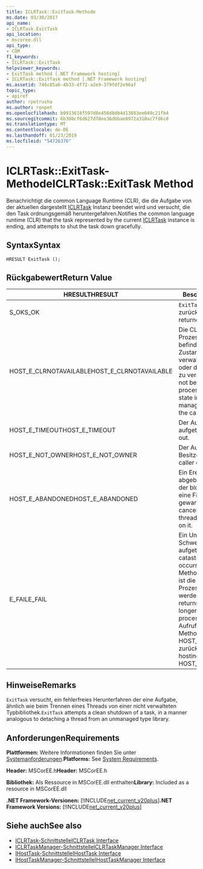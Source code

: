 ```yaml
---
title: ICLRTask::ExitTask-Methode
ms.date: 03/30/2017
api_name:
- ICLRTask.ExitTask
api_location:
- mscoree.dll
api_type:
- COM
f1_keywords:
- ICLRTask::ExitTask
helpviewer_keywords:
- ExitTask method [.NET Framework hosting]
- ICLRTask::ExitTask method [.NET Framework hosting]
ms.assetid: 746c85a6-4b33-4f72-a2e9-379fdf2e96af
topic_type:
- apiref
author: rpetrusha
ms.author: ronpet
ms.openlocfilehash: b9913618f597d8e456d8db4d13883ee049c21fb4
ms.sourcegitcommit: 6b308cf6d627d78ee36dbbae8972a310ac7fd6c8
ms.translationtype: MT
ms.contentlocale: de-DE
ms.lasthandoff: 01/23/2019
ms.locfileid: "54726376"
---
```

# <a name="iclrtaskexittask-method"></a><span data-ttu-id="4b08f-102">ICLRTask::ExitTask-Methode</span><span class="sxs-lookup"><span data-stu-id="4b08f-102">ICLRTask::ExitTask Method</span></span>
<span data-ttu-id="4b08f-103">Benachrichtigt die common Language Runtime (CLR), die die Aufgabe von der aktuellen dargestellt [ICLRTask](../../../../docs/framework/unmanaged-api/hosting/iclrtask-interface.md) Instanz beendet wird und versucht, die den Task ordnungsgemäß heruntergefahren.</span><span class="sxs-lookup"><span data-stu-id="4b08f-103">Notifies the common language runtime (CLR) that the task represented by the current [ICLRTask](../../../../docs/framework/unmanaged-api/hosting/iclrtask-interface.md) instance is ending, and attempts to shut the task down gracefully.</span></span>  
  
## <a name="syntax"></a><span data-ttu-id="4b08f-104">Syntax</span><span class="sxs-lookup"><span data-stu-id="4b08f-104">Syntax</span></span>  
  
```  
HRESULT ExitTask ();  
```  
  
## <a name="return-value"></a><span data-ttu-id="4b08f-105">Rückgabewert</span><span class="sxs-lookup"><span data-stu-id="4b08f-105">Return Value</span></span>  
  
|<span data-ttu-id="4b08f-106">HRESULT</span><span class="sxs-lookup"><span data-stu-id="4b08f-106">HRESULT</span></span>|<span data-ttu-id="4b08f-107">Beschreibung</span><span class="sxs-lookup"><span data-stu-id="4b08f-107">Description</span></span>|  
|-------------|-----------------|  
|<span data-ttu-id="4b08f-108">S_OK</span><span class="sxs-lookup"><span data-stu-id="4b08f-108">S_OK</span></span>|<span data-ttu-id="4b08f-109">`ExitTask` wurde erfolgreich zurückgegeben.</span><span class="sxs-lookup"><span data-stu-id="4b08f-109">`ExitTask` returned successfully.</span></span>|  
|<span data-ttu-id="4b08f-110">HOST_E_CLRNOTAVAILABLE</span><span class="sxs-lookup"><span data-stu-id="4b08f-110">HOST_E_CLRNOTAVAILABLE</span></span>|<span data-ttu-id="4b08f-111">Die CLR wurde nicht in einen Prozess geladen und befindet sich in einem Zustand, in dem nicht verwalteten Code ausführen oder den Aufruf erfolgreich zu verarbeiten.</span><span class="sxs-lookup"><span data-stu-id="4b08f-111">The CLR has not been loaded into a process, or the CLR is in a state in which it cannot run managed code or process the call successfully.</span></span>|  
|<span data-ttu-id="4b08f-112">HOST_E_TIMEOUT</span><span class="sxs-lookup"><span data-stu-id="4b08f-112">HOST_E_TIMEOUT</span></span>|<span data-ttu-id="4b08f-113">Der Aufruf ist ein Timeout aufgetreten.</span><span class="sxs-lookup"><span data-stu-id="4b08f-113">The call timed out.</span></span>|  
|<span data-ttu-id="4b08f-114">HOST_E_NOT_OWNER</span><span class="sxs-lookup"><span data-stu-id="4b08f-114">HOST_E_NOT_OWNER</span></span>|<span data-ttu-id="4b08f-115">Der Aufrufer ist nicht Besitzer der Sperre.</span><span class="sxs-lookup"><span data-stu-id="4b08f-115">The caller does not own the lock.</span></span>|  
|<span data-ttu-id="4b08f-116">HOST_E_ABANDONED</span><span class="sxs-lookup"><span data-stu-id="4b08f-116">HOST_E_ABANDONED</span></span>|<span data-ttu-id="4b08f-117">Ein Ereignis wurde abgebrochen, während sich der blockierte Thread oder eine Fiber darauf gewartet.</span><span class="sxs-lookup"><span data-stu-id="4b08f-117">An event was canceled while a blocked thread or fiber was waiting on it.</span></span>|  
|<span data-ttu-id="4b08f-118">E_FAIL</span><span class="sxs-lookup"><span data-stu-id="4b08f-118">E_FAIL</span></span>|<span data-ttu-id="4b08f-119">Ein Unbekannter Schwerwiegender Fehler ist aufgetreten.</span><span class="sxs-lookup"><span data-stu-id="4b08f-119">An unknown catastrophic failure occurred.</span></span> <span data-ttu-id="4b08f-120">Wenn eine Methode E_FAIL zurückgibt, ist die CLR nicht mehr im Prozess verwendet werden.</span><span class="sxs-lookup"><span data-stu-id="4b08f-120">When a method returns E_FAIL, the CLR is no longer usable within the process.</span></span> <span data-ttu-id="4b08f-121">Nachfolgende Aufrufe zum Hosten der Methoden HOST_E_CLRNOTAVAILABLE zurück.</span><span class="sxs-lookup"><span data-stu-id="4b08f-121">Subsequent calls to hosting methods return HOST_E_CLRNOTAVAILABLE.</span></span>|  
  
## <a name="remarks"></a><span data-ttu-id="4b08f-122">Hinweise</span><span class="sxs-lookup"><span data-stu-id="4b08f-122">Remarks</span></span>  
 <span data-ttu-id="4b08f-123">`ExitTask` versucht, ein fehlerfreies Herunterfahren der eine Aufgabe, ähnlich wie beim Trennen eines Threads von einer nicht verwalteten Typbibliothek.</span><span class="sxs-lookup"><span data-stu-id="4b08f-123">`ExitTask` attempts a clean shutdown of a task, in a manner analogous to detaching a thread from an unmanaged type library.</span></span>  
  
## <a name="requirements"></a><span data-ttu-id="4b08f-124">Anforderungen</span><span class="sxs-lookup"><span data-stu-id="4b08f-124">Requirements</span></span>  
 <span data-ttu-id="4b08f-125">**Plattformen:** Weitere Informationen finden Sie unter [Systemanforderungen](../../../../docs/framework/get-started/system-requirements.md).</span><span class="sxs-lookup"><span data-stu-id="4b08f-125">**Platforms:** See [System Requirements](../../../../docs/framework/get-started/system-requirements.md).</span></span>  
  
 <span data-ttu-id="4b08f-126">**Header:** MSCorEE.h</span><span class="sxs-lookup"><span data-stu-id="4b08f-126">**Header:** MSCorEE.h</span></span>  
  
 <span data-ttu-id="4b08f-127">**Bibliothek:** Als Ressource in MSCorEE.dll enthalten</span><span class="sxs-lookup"><span data-stu-id="4b08f-127">**Library:** Included as a resource in MSCorEE.dll</span></span>  
  
 <span data-ttu-id="4b08f-128">**.NET Framework-Versionen:** [!INCLUDE[net_current_v20plus](../../../../includes/net-current-v20plus-md.md)]</span><span class="sxs-lookup"><span data-stu-id="4b08f-128">**.NET Framework Versions:** [!INCLUDE[net_current_v20plus](../../../../includes/net-current-v20plus-md.md)]</span></span>  
  
## <a name="see-also"></a><span data-ttu-id="4b08f-129">Siehe auch</span><span class="sxs-lookup"><span data-stu-id="4b08f-129">See also</span></span>
- [<span data-ttu-id="4b08f-130">ICLRTask-Schnittstelle</span><span class="sxs-lookup"><span data-stu-id="4b08f-130">ICLRTask Interface</span></span>](../../../../docs/framework/unmanaged-api/hosting/iclrtask-interface.md)
- [<span data-ttu-id="4b08f-131">ICLRTaskManager-Schnittstelle</span><span class="sxs-lookup"><span data-stu-id="4b08f-131">ICLRTaskManager Interface</span></span>](../../../../docs/framework/unmanaged-api/hosting/iclrtaskmanager-interface.md)
- [<span data-ttu-id="4b08f-132">IHostTask-Schnittstelle</span><span class="sxs-lookup"><span data-stu-id="4b08f-132">IHostTask Interface</span></span>](../../../../docs/framework/unmanaged-api/hosting/ihosttask-interface.md)
- [<span data-ttu-id="4b08f-133">IHostTaskManager-Schnittstelle</span><span class="sxs-lookup"><span data-stu-id="4b08f-133">IHostTaskManager Interface</span></span>](../../../../docs/framework/unmanaged-api/hosting/ihosttaskmanager-interface.md)
